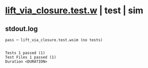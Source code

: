 # [lift_via_closure.test.w](../../../../../examples/tests/valid/lift_via_closure.test.w) | test | sim

## stdout.log
```log
pass ─ lift_via_closure.test.wsim (no tests)
 
 
Tests 1 passed (1)
Test Files 1 passed (1)
Duration <DURATION>
```

